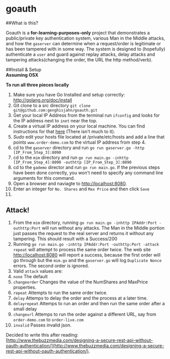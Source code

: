 goauth
======

##What is this?

Goauth is a **for-learning-purposes-only** project that demonstrates a public/private key authentication system, various Man in the Middle attacks, and how the `gaserver` can determine when a request/order is legitimate or has been tampered with in some way.  The system is designed to (hopefully) authenticate a `user` and guard against replay attacks, delay attacks and tampering attacks(changing the order, the URL the http method/verb). 


##Install & Setup  
**Assuming OSX**  

**To run all three pieces locally**  
1. Make sure you have Go Installed and setup correctly: http://golang.org/doc/install  
2. Git clone to a src directory `git clone git@github.com:genghisjahn/goauth.git`  
3. Get your local IP Address from the terminal run `ifconfig` and looks for the IP address next to `inet` near the top.  
4. Create a virtual IP address on your local machine.  You can find instructions for that [here](http://gerrydevstory.com/2012/08/20/how-to-create-virtual-network-interface-on-mac-os-x/) (There isn't much to it).  
5. *Sudo* edit your hosts file located at /private/etc/hosts and add a line that points `www.order-demo.com` to the virtual IP address from step 4.  
6. cd to the `gaserver` directory and run `go run gaserver.go -http [IP_From_Step_3]:8090`  
7. cd to the `mim` directory and run `go run main.go -inhttp [IP_From_Step_4]:8090 -outhttp [IP_From_Step_3]:8090`  
8. cd to the `gademo` director and run `go run main.go`.  If the previous steps have been done correctly, you won't need to specify any command line arguments for this command.  
9. Open a browser and naviagte to [http://localhost:8080](http://localhost:8080).  
10. Enter an integer for `No. Shares` and `Max Price` and then click `Save`
11. 

## Attack!  

1. From the `mim` directory, running `go run main.go -inhttp IPAddr:Port -outhttp:Port` will run without any attacks.  The Man in the Middle portion just passes the request to the real server and returns it without any tampering.  This should result with a Success/200
2. Running `go run main.go -inhttp IPAddr:Port -outhttp:Port -attack repeat` will attempt to process the same order twice.  The web site [http://localhost:8080](http://localhost:8080) will report a success, because the first order will go through but the `mim.go` and the `gaserver.go` will log `Duplicate Nonce` errors.  The second order is ignored.
3. Valid `attack` values are:  
  1.  `none`  The default
  2.  `changeorder` Changes the value of the NumShares and MaxPrice properties.
  3.  `repeat` Attempts to run the same order twice.
  4.  `delay` Attemps to delay the order and the process at a later time.
  5.  `delayrepeat` Attemps to run an order and then run the same order after a small delay
  6.  `changeurl` Attemps to run the order against a different URL, say from `order-demo.com` to `order-live.com`
  7.  `invalid` Passes invalid json.




Decided to write this after reading:  [http://www.thebuzzmedia.com/designing-a-secure-rest-api-without-oauth-authentication/](http://www.thebuzzmedia.com/designing-a-secure-rest-api-without-oauth-authentication/).
